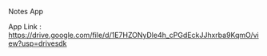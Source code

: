 Notes App 



App Link : https://drive.google.com/file/d/1E7HZONyDle4h_cPGdEckJJhxrba9KqmO/view?usp=drivesdk
